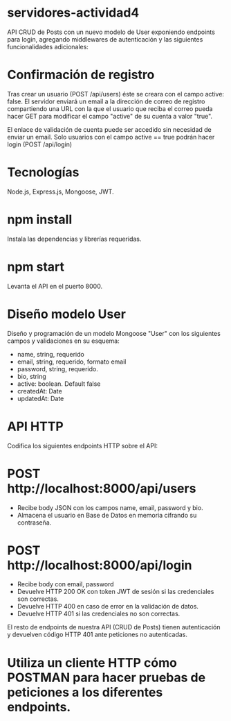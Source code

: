 # servidores-actividad4

API CRUD de Posts con un nuevo modelo de User exponiendo endpoints para login, agregando middlewares de autenticación
y las siguientes funcionalidades adicionales:

# Confirmación de registro

Tras crear un usuario (POST /api/users) éste se creara con el campo active: false. El servidor enviará un email a la dirección de correo de registro compartiendo una URL con la que el usuario que reciba el correo pueda hacer GET para modificar el campo "active" de su cuenta a valor "true".

El enlace de validación de cuenta puede ser accedido sin necesidad de enviar un email.
Solo usuarios con el campo active == true podrán hacer login (POST /api/login)

# Tecnologías

Node.js, Express.js, Mongoose, JWT.

# npm install

Instala las dependencias y librerías requeridas.

# npm start

Levanta el API en el puerto 8000.

# Diseño modelo User

Diseño y programación de un modelo Mongoose "User" con los siguientes campos y validaciones en su esquema:

- name, string, requerido
- email, string, requerido, formato email
- password, string, requerido.
- bio, string
- active: boolean. Default false
- createdAt: Date
- updatedAt: Date

# API HTTP

Codifica los siguientes endpoints HTTP sobre el API:

# POST http://localhost:8000/api/users

- Recibe body JSON con los campos name, email, password y bio.
- Almacena el usuario en Base de Datos en memoria cifrando su contraseña.

# POST http://localhost:8000/api/login

- Recibe body con email, password
- Devuelve HTTP 200 OK con token JWT de sesión si las credenciales son correctas.
- Devuelve HTTP 400 en caso de error en la validación de datos.
- Devuelve HTTP 401 si las credenciales no son correctas.

El resto de endpoints de nuestra API (CRUD de Posts) tienen autenticación y devuelven código HTTP 401 ante peticiones no autenticadas.

# Utiliza un cliente HTTP cómo POSTMAN para hacer pruebas de peticiones a los diferentes endpoints.
